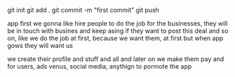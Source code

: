 
git init
git add .
git commit -m "first commit"
git push 






app first we gonna like hire people to do the job for the businesses, they will be in touch with busines and keep asing if they want to post this deal and so on, like we do the job at first, because we want them, at first but when app gows they will want us 

we create their profile and stuff and all 
and later on we make them pay 
and for users, ads venus, social media, anythign to pormote the app





